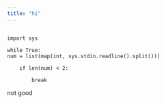 ```yaml
---
title: "hi"
---
```


```{.python}

import sys

while True:
num = list(map(int, sys.stdin.readline().split()))

    if len(num) < 2:

        break

```

not good
